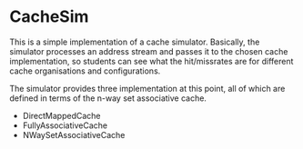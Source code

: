 CacheSim
========


This is a simple implementation of a cache simulator. Basically, the simulator
processes an address stream and passes it to the chosen cache implementation, 
so students can see what the hit/missrates are for different cache organisations
and configurations.

The simulator provides three implementation at this point, all of which are defined
in terms of the n-way set associative cache.

- DirectMappedCache
- FullyAssociativeCache
- NWaySetAssociativeCache


